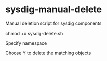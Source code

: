 # sysdig-manual-delete
Manual deletion script for sysdig components

chmod +x sysdig-delete.sh

Specify namespace

Choose Y to delete the matching objects
